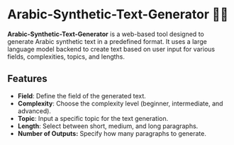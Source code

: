 # Arabic-Synthetic-Text-Generator 🚀🤖

**Arabic-Synthetic-Text-Generator** is a web-based tool designed to generate Arabic synthetic text in a predefined format. It uses a large language model backend to create text based on user input for various fields, complexities, topics, and lengths.

## Features
- **Field**: Define the field of the generated text.
- **Complexity**: Choose the complexity level (beginner, intermediate, and advanced).
- **Topic**: Input a specific topic for the text generation.
- **Length**: Select between short, medium, and long paragraphs.
- **Number of Outputs:** Specify how many paragraphs to generate.
